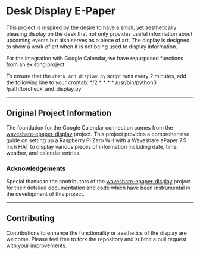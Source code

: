 # Desk Display E-Paper 

This project is inspired by the desire to have a small, yet aesthetically pleasing display on the desk that not only provides useful information about upcoming events but also serves as a piece of art. The display is designed to show a work of art when it is not being used to display information.

For the integration with Google Calendar, we have repurposed functions from an existing project. 

To ensure that the `check_and_display.py` script runs every 2 minutes, add the following line to your crontab:
*/2 * * * * /usr/bin/python3 /path/to/check_and_display.py

---

## Original Project Information

The foundation for the Google Calendar connection comes from the [waveshare-epaper-display](https://github.com/mendhak/waveshare-epaper-display) project. This project provides a comprehensive guide on setting up a Raspberry Pi Zero WH with a Waveshare ePaper 7.5 Inch HAT to display various pieces of information including date, time, weather, and calendar entries.

### Acknowledgements

Special thanks to the contributors of the [waveshare-epaper-display](https://github.com/mendhak/waveshare-epaper-display) project for their detailed documentation and code which have been instrumental in the development of this project.

---

## Contributing

Contributions to enhance the functionality or aesthetics of the display are welcome. Please feel free to fork the repository and submit a pull request with your improvements.
